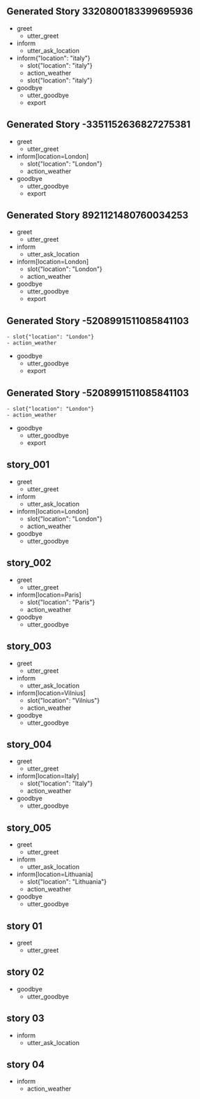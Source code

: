 ## Generated Story 3320800183399695936
* greet
    - utter_greet
* inform
    - utter_ask_location
* inform{"location": "italy"}
    - slot{"location": "italy"}
    - action_weather
    - slot{"location": "italy"}
* goodbye
    - utter_goodbye
    - export

## Generated Story -3351152636827275381
* greet
    - utter_greet
* inform[location=London]
    - slot{"location": "London"}
    - action_weather
* goodbye
    - utter_goodbye
    - export

## Generated Story 8921121480760034253
* greet
    - utter_greet
* inform
    - utter_ask_location
* inform[location=London]
    - slot{"location": "London"}
    - action_weather
* goodbye
    - utter_goodbye
    - export

## Generated Story -5208991511085841103
    - slot{"location": "London"}
    - action_weather
* goodbye
    - utter_goodbye
    - export
## Generated Story -5208991511085841103
    - slot{"location": "London"}
    - action_weather
* goodbye
    - utter_goodbye
    - export

## story_001
* greet
   - utter_greet
* inform
   - utter_ask_location
* inform[location=London]
   - slot{"location": "London"}
   - action_weather
* goodbye
   - utter_goodbye

## story_002
* greet
   - utter_greet
* inform[location=Paris]
   - slot{"location": "Paris"}
   - action_weather
* goodbye
   - utter_goodbye 

## story_003
* greet
   - utter_greet
* inform
   - utter_ask_location
* inform[location=Vilnius]
   - slot{"location": "Vilnius"}
   - action_weather
* goodbye
   - utter_goodbye

## story_004
* greet
   - utter_greet
* inform[location=Italy]
   - slot{"location": "Italy"}
   - action_weather
* goodbye
   - utter_goodbye 

## story_005
* greet
   - utter_greet
* inform
   - utter_ask_location
* inform[location=Lithuania]
   - slot{"location": "Lithuania"}
   - action_weather
* goodbye
   - utter_goodbye


## story 01
* greet
    - utter_greet

## story 02
* goodbye
    - utter_goodbye

## story 03
* inform
    - utter_ask_location

## story 04
* inform
    - action_weather

